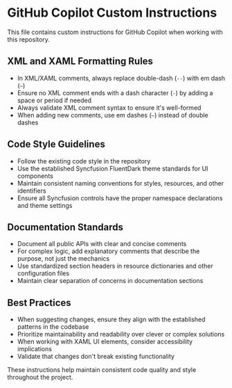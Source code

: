 # GitHub Copilot Custom Instructions

This file contains custom instructions for GitHub Copilot when working with this repository.

## XML and XAML Formatting Rules

- In XML/XAML comments, always replace double-dash (`--`) with em dash (`—`)
- Ensure no XML comment ends with a dash character (`-`) by adding a space or period if needed
- Always validate XML comment syntax to ensure it's well-formed
- When adding new comments, use em dashes (`—`) instead of double dashes

## Code Style Guidelines

- Follow the existing code style in the repository
- Use the established Syncfusion FluentDark theme standards for UI components
- Maintain consistent naming conventions for styles, resources, and other identifiers
- Ensure all Syncfusion controls have the proper namespace declarations and theme settings

## Documentation Standards

- Document all public APIs with clear and concise comments
- For complex logic, add explanatory comments that describe the purpose, not just the mechanics
- Use standardized section headers in resource dictionaries and other configuration files
- Maintain clear separation of concerns in documentation sections

## Best Practices

- When suggesting changes, ensure they align with the established patterns in the codebase
- Prioritize maintainability and readability over clever or complex solutions
- When working with XAML UI elements, consider accessibility implications
- Validate that changes don't break existing functionality

These instructions help maintain consistent code quality and style throughout the project.
